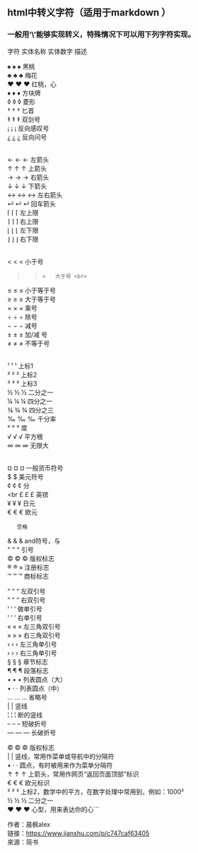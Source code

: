 ## html中转义字符（适用于markdown ）

### 一般用‘\’能够实现转义，特殊情况下可以用下列字符实现。


字符 实体名称 实体数字 描述 

♠ ♠ ♠ 黑桃 <br>
♣ ♣  ♣ 梅花 <br>
♥ ♥ ♥ 红桃，心 <br>
♦ ♦  ♦ 方块牌 <br>
◊ ◊    ◊ 菱形 <br>
† † † 匕首 <br>
‡ ‡ ‡ 双剑号 <br>
¡ ¡  ¡  反向感叹号 <br>
¿ ¿ ¿  反向问号 <br><br>

← ←   ← 左箭头 <br>
↑ ↑   ↑ 上箭头 <br>
→ →   → 右箭头 <br>
↓ ↓   ↓ 下箭头 <br>
↔ ↔   ↔ 左右箭头 <br>
↵ ↵  ↵ 回车箭头 <br>
⌈ ⌈  ⌈ 左上限 <br>
⌉ ⌉  ⌉ 右上限 <br>
⌊ ⌊ ⌊ 左下限 <br>
⌋ ⌋ ⌋ 右下限 <br><br>

< <     <   小于号 <br>
> >     >   大于号 <br>
≤ ≤     ≤ 小于等于号 <br>
≥ ≥     ≥ 大于等于号 <br>
× ×  ×  乘号 <br>
÷ ÷ ÷ 除号 <br>
− −  − 减号 <br>
± ± ±  加/减 号 <br>
≠ ≠     ≠ 不等于号 <br><br>

¹ ¹   ¹  上标1 <br>
² ²   ²  上标2 <br>
³ ³   ³  上标3 <br>
½ ½ ½  二分之一 <br>
¼ ¼ ¼  四分之一 <br>
¾ ¾ ¾  四分之三 <br>
‰ ‰ ‰ 千分率 <br>
° °    °  度 <br>
√ √  √ 平方根 <br>
∞ ∞  ∞ 无限大 <br><br>

¤ ¤ ¤ 一般货币符号 <br>
$ $   美元符号 <br>
¢ ¢   ¢ 分 <br><br
£ £  £ 英镑 <br>
¥ ¥    ¥ 日元 <br>
€ €   € 欧元 <br>

       空格 
& &   &  and符号，与 <br>
" "  "  引号 <br>
© ©  © 版权标志 <br>
® ®   » 注册标志 <br>
™ ™ ™ 商标标志 <br>

“ “ “ 左双引号 <br>
” ” ” 右双引号 <br>
‘ ‘ ‘ 做单引号 <br>
’ ’ ’ 右单引号 <br>
« « « 左三角双引号 <br>
» » » 右三角双引号 <br>
‹ ‹ ‹ 左三角单引号 <br>
› › › 右三角单引号 <br>
§ §   § 章节标志 <br>
¶ ¶   ¶ 段落标志 <br>
• •   • 列表圆点（大）<br> 
• · · 列表圆点（中） <br>
… … … 省略号 <br>
| |   竖线<br> 
¦ ¦ ¦ 断的竖线 <br>
– –  – 短破折号 <br>
— —  — 长破折号 <br>

© ©   ©  版权标志 <br>
| |   竖线，常用作菜单或导航中的分隔符 <br>
• · ·  圆点，有时被用来作为菜单分隔符 <br>
↑ ↑   ↑ 上箭头，常用作网页“返回页面顶部”标识 <br>
€ €   € 欧元标识 <br>
² ²   ²  上标2，数学中的平方，在数字处理中常用到，例如：1000² <br>
½ ½ ½  二分之一 <br>
♥ ♥ ♥ 心型，用来表达你的心```<br>

作者：晨枫alex <br>
链接：https://www.jianshu.com/p/c747caf63405 <br>
來源：简书 <br>
